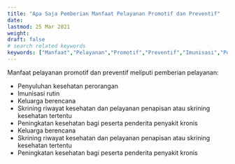 ```yaml
---
title: "Apa Saja Pemberian Manfaat Pelayanan Promotif dan Preventif"
date: 
lastmod: 25 Mar 2021
weight: 
draft: false
# search related keywords
keywords: ["Manfaat","Pelayanan","Promotif","Preventif","Imunisasi","Penyuluhan","Kesehatan","Keluarga Berencana","KB","Skrining","Riwayat","Kronis"]
---
```


Manfaat pelayanan promotif dan preventif meliputi pemberian pelayanan:

* Penyuluhan kesehatan perorangan
* Imunisasi rutin
* Keluarga berencana
* Skrining riwayat kesehatan dan pelayanan penapisan atau skrining kesehatan tertentu
* Peningkatan kesehatan bagi peserta penderita penyakit kronis
* Keluarga berencana
* Skrining riwayat kesehatan dan pelayanan penapisan atau skrining kesehatan tertentu
* Peningkatan kesehatan bagi peserta penderita penyakit kronis

 